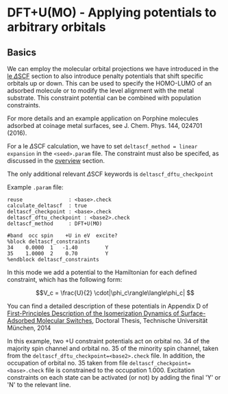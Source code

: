 #  DFT+U(MO) - Applying potentials to arbitrary orbitals

## Basics

We can employ the molecular orbital projections we have introduced 
in the [le $\Delta$SCF](lin_ex_delta_scf.md) section to also 
introduce penalty potentials that shift specific orbitals up or down. This can be used to specify the 
HOMO-LUMO of an adsorbed molecule or to modify the level alignment with the 
metal substrate. This constraint potential can be combined with population constraints.

For more details and an example application on Porphine molecules adsorbed at coinage 
metal surfaces, see J. Chem. Phys. 144, 024701 (2016).

For a le $\Delta$SCF calculation, we have to set `deltascf_method = linear expansion` in the 
`<seed>.param` file. The constraint must also be specifed, as discussed in the 
[overview](overview.md) section.

The only additional relevant $\Delta$SCF keywords is `deltascf_dftu_checkpoint`

Example `.param` file:


```
reuse               : <base>.check
calculate_deltascf  : true
deltascf_checkpoint : <base>.check
deltascf_dftu_checkpoint : <base2>.check
deltascf_method     : DFT+U(MO)

#band  occ spin    +U in eV  excite?
%block deltascf_constraints
34    0.0000  1   -1.40         Y
35    1.0000  2    0.70         Y
%endblock deltascf_constraints
```
In this mode we add a potential to the Hamiltonian for each defined constraint, 
which has the following form:

$$V_c = \frac{U}{2} \cdot|\phi_c\rangle\langle\phi_c| $$

You can find a detailed description of these potentials in Appendix D of 
[First-Principles Description of the Isomerization Dynamics of Surface-Adsorbed Molecular Switches](http://mediatum.ub.tum.de/?id=1190934), Doctoral Thesis, Technische Universität München, 2014


In this example, two +U constraint potentials act on orbital no. 34 of the majority spin channel 
and orbital no. 35 of the minority spin channel, taken from the 
`deltascf_dftu_checkpoint=<base2>.check` file. In addition, the occupation of orbital no. 35 taken 
from file `deltascf_checkpoint=<base>.check` file is constrained 
to the occupation 1.000. Excitation constraints on each state can be activated (or not) by adding 
the final 'Y' or 'N' to the relevant line.
